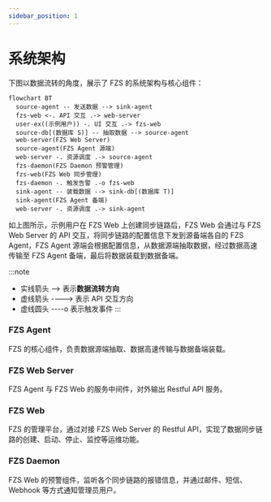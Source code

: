 ```yaml
---
sidebar_position: 1
---
```


# 系统架构

下图以数据流转的角度，展示了 FZS 的系统架构与核心组件：

```mermaid
flowchart BT
  source-agent -- 发送数据 --> sink-agent
  fzs-web <-. API 交互 .-> web-server
  user-ex((示例用户)) -. UI 交互 .-> fzs-web
  source-db[(数据库 S)] -- 抽取数据 --> source-agent
  web-server(FZS Web Server)
  source-agent(FZS Agent 源端)
  web-server -. 资源调度 .-> source-agent
  fzs-daemon(FZS Daemon 预警管理)
  fzs-web(FZS Web 同步管理)
  fzs-daemon -. 触发告警 .-o fzs-web
  sink-agent -- 装载数据 --> sink-db[(数据库 T)]
  sink-agent(FZS Agent 备端)
  web-server -. 资源调度 .-> sink-agent
```

如上图所示，示例用户在 FZS Web 上创建同步链路后，FZS Web 会通过与 FZS Web Server 的 API 交互，将同步链路的配置信息下发到源备端各自的 FZS Agent，FZS Agent 源端会根据配置信息，从数据源端抽取数据，经过数据高速传输至 FZS Agent 备端，最后将数据装载到数据备端。

:::note
* 实线箭头 ——> 表示**数据流转方向**
* 虚线箭头 ----> 表示 API 交互方向
* 虚线圆头 ----o 表示触发事件
:::

### FZS Agent

FZS 的核心组件，负责数据源端抽取、数据高速传输与数据备端装载。

### FZS Web Server

FZS Agent 与 FZS Web 的服务中间件，对外输出 Restful API 服务。

### FZS Web

FZS 的管理平台，通过对接 FZS Web Server 的 Restful API，实现了数据同步链路的创建、启动、停止、监控等运维功能。

### FZS Daemon

FZS Web 的预警组件，监听各个同步链路的报错信息，并通过邮件、短信、Webhook 等方式通知管理员用户。